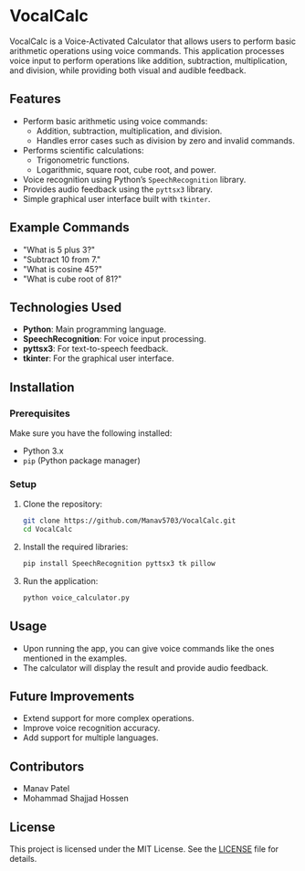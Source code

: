 # VocalCalc

VocalCalc is a Voice-Activated Calculator that allows users to perform basic arithmetic operations using voice commands. This application processes voice input to perform operations like addition, subtraction, multiplication, and division, while providing both visual and audible feedback.

## Features
- Perform basic arithmetic using voice commands:
  - Addition, subtraction, multiplication, and division.
  - Handles error cases such as division by zero and invalid commands.
- Performs scientific calculations:
  - Trigonometric functions.
  - Logarithmic, square root, cube root, and power.
- Voice recognition using Python’s `SpeechRecognition` library.
- Provides audio feedback using the `pyttsx3` library.
- Simple graphical user interface built with `tkinter`.

## Example Commands
- "What is 5 plus 3?"
- "Subtract 10 from 7."
- "What is cosine 45?"
- "What is cube root of 81?"

## Technologies Used
- **Python**: Main programming language.
- **SpeechRecognition**: For voice input processing.
- **pyttsx3**: For text-to-speech feedback.
- **tkinter**: For the graphical user interface.

## Installation

### Prerequisites
Make sure you have the following installed:
- Python 3.x
- `pip` (Python package manager)

### Setup
1. Clone the repository:
   ```bash
   git clone https://github.com/Manav5703/VocalCalc.git
   cd VocalCalc
2. Install the required libraries:
   ```bash
   pip install SpeechRecognition pyttsx3 tk pillow
3. Run the application:
   ```bash
   python voice_calculator.py

## Usage
- Upon running the app, you can give voice commands like the ones mentioned in the examples.
- The calculator will display the result and provide audio feedback.

## Future Improvements
- Extend support for more complex operations.
- Improve voice recognition accuracy.
- Add support for multiple languages.

## Contributors
- Manav Patel 
- Mohammad Shajjad Hossen

## License
This project is licensed under the MIT License. See the [LICENSE](./LICENSE) file for details.
